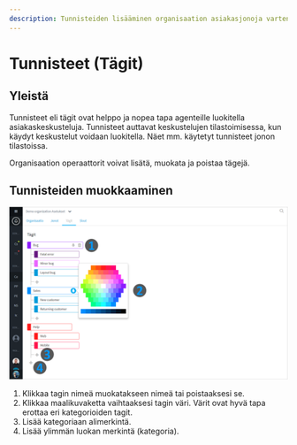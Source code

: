 ```yaml
---
description: Tunnisteiden lisääminen organisaation asiakasjonoja varten
---
```


# Tunnisteet (Tägit)

## Yleistä <a href="#yleista" id="yleista"></a>

Tunnisteet eli tägit ovat helppo ja nopea tapa agenteille luokitella asiakaskeskusteluja. Tunnisteet auttavat keskustelujen tilastoimisessa, kun käydyt keskustelut voidaan luokitella. Näet mm. käytetyt tunnisteet jonon tilastoissa.

Organisaation operaattorit voivat lisätä, muokata ja poistaa tägejä.

## Tunnisteiden muokkaaminen

![](<../.gitbook/assets/Organization - tags (1).png>)

1. Klikkaa tagin nimeä muokatakseen nimeä tai poistaaksesi se.
2. Klikkaa maalikuvaketta vaihtaaksesi tagin väri. Värit ovat hyvä tapa erottaa eri kategorioiden tagit.
3. Lisää kategoriaan alimerkintä.
4. Lisää ylimmän luokan merkintä (kategoria).
